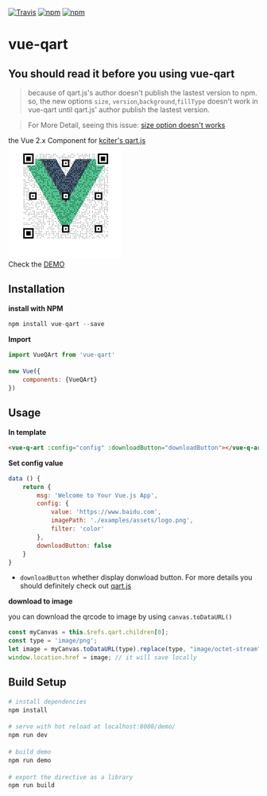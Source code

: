 [![Travis](https://img.shields.io/travis/superman66/vue-qart.svg?style=plastic)](https://travis-ci.org/superman66/vue-qart) [![npm](https://img.shields.io/npm/v/vue-qart.svg?style=plastic)](https://www.npmjs.com/package/vue-qart) [![npm](https://img.shields.io/npm/dt/vue-qart.svg?style=plastic)](https://www.npmjs.com/package/vue-qart)
# vue-qart
##  You should read it before you using vue-qart
>because of qart.js's author doesn't publish the lastest version to npm. so, the new options `size`, `version`,`background`,`fillType` doesn't work in vue-qart until qart.js' author publish the lastest version.

>For More Detail, seeing this issue: [size option doesn't works](https://github.com/kciter/qart.js/issues/20)

the Vue 2.x Component for [kciter's qart.js](https://github.com/kciter/qart.js)
<br>
<img src="demo/assets/qrcode.png"/>
<br>
Check the [DEMO](http://www.iamsuperman.cn/vue-qart/demo/)
## Installation
**install with NPM**
```javascript
npm install vue-qart --save
```
**Import**
```javascript
import VueQArt from 'vue-qart'

new Vue({
    components: {VueQArt}
})
```
## Usage
**In template**

```html
<vue-q-art :config="config" :downloadButton="downloadButton"></vue-q-art>
```
**Set config value**

```javascript
data () {
    return {
        msg: 'Welcome to Your Vue.js App',
        config: {
            value: 'https://www.baidu.com',
            imagePath: './examples/assets/logo.png',
            filter: 'color'
        },
        downloadButton: false
    }
}
```
* `downloadButton` whether display donwload button.
For more details you should definitely check out [qart.js](https://github.com/kciter/qart.js) 

**download to image**

you can download the qrcode to image by using `canvas.toDataURL()`
```javascript
const myCanvas = this.$refs.qart.children[0];
const type = 'image/png';
let image = myCanvas.toDataURL(type).replace(type, "image/octet-stream");
window.location.href = image; // it will save locally
```

## Build Setup
```bash
# install dependencies
npm install

# serve with hot reload at localhost:8080/demo/
npm run dev

# build demo 
npm run demo

# export the directive as a library
npm run build
```
